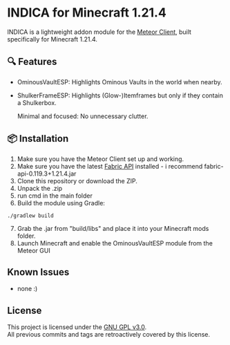 # INDICA for Minecraft 1.21.4

INDICA is a lightweight addon module for the [Meteor Client](https://meteorclient.com/), built specifically for Minecraft 1.21.4.

## 🔍 Features

- OminousVaultESP: Highlights Ominous Vaults in the world when nearby.
- ShulkerFrameESP: Highlights (Glow-)Itemframes but only if they contain a Shulkerbox.

  Minimal and focused: No unnecessary clutter.

## 📦 Installation

  1. Make sure you have the Meteor Client set up and working.
  2. Make sure you have the latest [Fabric API](https://www.curseforge.com/minecraft/mc-mods/fabric-api/files) installed - i recommend fabric-api-0.119.3+1.21.4.jar
  3. Clone this repository or download the ZIP.
  4. Unpack the .zip
  5. run cmd in the main folder
  6. Build the module using Gradle:

    ./gradlew build

  7. Grab the .jar from "build/libs" and place it into your Minecraft mods folder.
  8. Launch Minecraft and enable the OminousVaultESP module from the Meteor GUI

## Known Issues

- none :)

## License

This project is licensed under the [GNU GPL v3.0](LICENSE).  
All previous commits and tags are retroactively covered by this license.